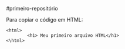 #primeiro-repositório

Para copiar o código em HTML:
```
<html>
        <h1> Meu primeiro arquivo HTML</h1>
<\html>
```

